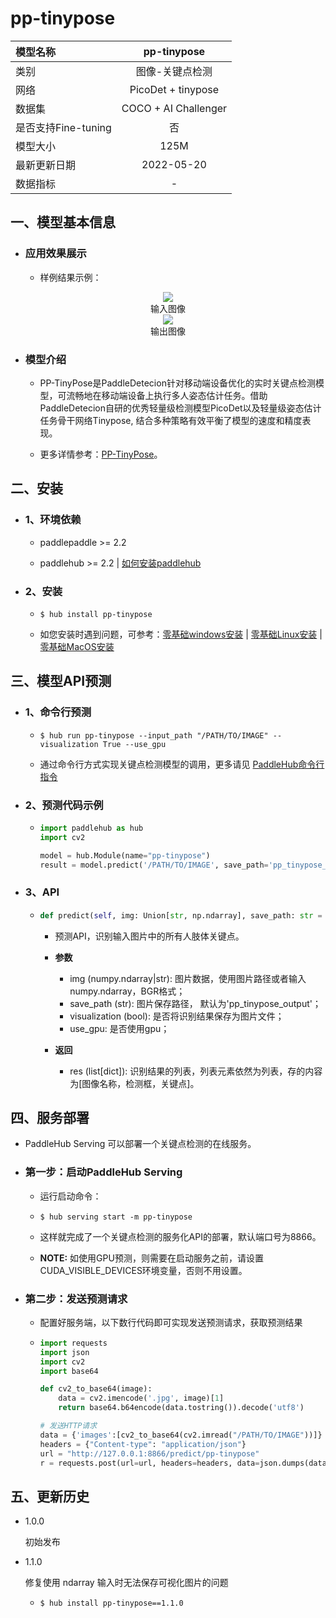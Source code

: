 # pp-tinypose

|模型名称|pp-tinypose|
| :--- | :---: |
|类别|图像-关键点检测|
|网络|PicoDet + tinypose|
|数据集|COCO + AI Challenger|
|是否支持Fine-tuning|否|
|模型大小|125M|
|最新更新日期|2022-05-20|
|数据指标|-|


## 一、模型基本信息

- ### 应用效果展示
  - 样例结果示例：
<p align="center">
    <img src="https://user-images.githubusercontent.com/22424850/169768593-9fcf729a-458e-4bb1-bb3c-b005ff7bcec2.jpg"   hspace='10'/>
    <br />
    输入图像
    <br />
    <img src="https://user-images.githubusercontent.com/22424850/170029768-3c60def2-7c87-4e8a-98bc-1bbc912204e7.jpg"   hspace='10'/>
    <br />
    输出图像

- ### 模型介绍

  - PP-TinyPose是PaddleDetecion针对移动端设备优化的实时关键点检测模型，可流畅地在移动端设备上执行多人姿态估计任务。借助PaddleDetecion自研的优秀轻量级检测模型PicoDet以及轻量级姿态估计任务骨干网络Tinypose, 结合多种策略有效平衡了模型的速度和精度表现。

  - 更多详情参考：[PP-TinyPose](https://github.com/PaddlePaddle/PaddleDetection/tree/release/2.4/configs/keypoint/tiny_pose)。



## 二、安装

- ### 1、环境依赖  

  - paddlepaddle >= 2.2

  - paddlehub >= 2.2   | [如何安装paddlehub](../../../../docs/docs_ch/get_start/installation.rst)

- ### 2、安装

  - ```shell
    $ hub install pp-tinypose
    ```
  - 如您安装时遇到问题，可参考：[零基础windows安装](../../../../docs/docs_ch/get_start/windows_quickstart.md)
 | [零基础Linux安装](../../../../docs/docs_ch/get_start/linux_quickstart.md) | [零基础MacOS安装](../../../../docs/docs_ch/get_start/mac_quickstart.md)



## 三、模型API预测

- ### 1、命令行预测

  - ```shell
    $ hub run pp-tinypose --input_path "/PATH/TO/IMAGE" --visualization True --use_gpu
    ```
  - 通过命令行方式实现关键点检测模型的调用，更多请见 [PaddleHub命令行指令](../../../../docs/docs_ch/tutorial/cmd_usage.rst)

- ### 2、预测代码示例

  - ```python
    import paddlehub as hub
    import cv2

    model = hub.Module(name="pp-tinypose")
    result = model.predict('/PATH/TO/IMAGE', save_path='pp_tinypose_output', visualization=True, use_gpu=True)
    ```

- ### 3、API


  - ```python
    def predict(self, img: Union[str, np.ndarray], save_path: str = "pp_tinypose_output", visualization: bool = True, use_gpu = False)
    ```

    - 预测API，识别输入图片中的所有人肢体关键点。

    - **参数**

      - img (numpy.ndarray|str): 图片数据，使用图片路径或者输入numpy.ndarray，BGR格式；
      - save_path (str): 图片保存路径， 默认为'pp_tinypose_output'；
      - visualization (bool): 是否将识别结果保存为图片文件；
      - use_gpu: 是否使用gpu；
    - **返回**

      - res (list\[dict\]): 识别结果的列表，列表元素依然为列表，存的内容为[图像名称，检测框，关键点]。


## 四、服务部署

- PaddleHub Serving 可以部署一个关键点检测的在线服务。

- ### 第一步：启动PaddleHub Serving

  - 运行启动命令：
  - ```shell
    $ hub serving start -m pp-tinypose
    ```

  - 这样就完成了一个关键点检测的服务化API的部署，默认端口号为8866。

  - **NOTE:** 如使用GPU预测，则需要在启动服务之前，请设置CUDA\_VISIBLE\_DEVICES环境变量，否则不用设置。

- ### 第二步：发送预测请求

  - 配置好服务端，以下数行代码即可实现发送预测请求，获取预测结果

  - ```python
    import requests
    import json
    import cv2
    import base64

    def cv2_to_base64(image):
        data = cv2.imencode('.jpg', image)[1]
        return base64.b64encode(data.tostring()).decode('utf8')

    # 发送HTTP请求
    data = {'images':[cv2_to_base64(cv2.imread("/PATH/TO/IMAGE"))]}
    headers = {"Content-type": "application/json"}
    url = "http://127.0.0.1:8866/predict/pp-tinypose"
    r = requests.post(url=url, headers=headers, data=json.dumps(data))
    ```

## 五、更新历史

* 1.0.0

  初始发布

* 1.1.0

  修复使用 ndarray 输入时无法保存可视化图片的问题

  - ```shell
    $ hub install pp-tinypose==1.1.0
    ```
